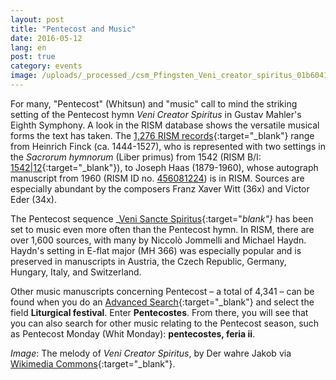 ```yaml
---
layout: post
title: "Pentecost and Music"
date: 2016-05-12
lang: en
post: true
category: events
image: /uploads/_processed_/csm_Pfingsten_Veni_creator_spiritus_01b6041324.jpg
---
```



For many, "Pentecost" (Whitsun) and "music" call to mind the striking setting of the Pentecost hymn _Veni Creator Spiritus_ in Gustav Mahler's Eighth Symphony. A look in the RISM database shows the versatile musical forms the text has taken. The [1,276 RISM records](https://opac.rism.info/search?View=rism&title=Veni+creator+spiritus){:target="_blank"} range from Heinrich Finck (ca. 1444-1527), who is represented with two settings in the _Sacrorum hymnorum_ (Liber primus) from 1542 (RISM B/I: [1542|12](https://opac.rism.info/search?id=00000993104330){:target="_blank"}), to Joseph Haas (1879-1960), whose autograph manuscript from 1960 (RISM ID no. [456081224](https://opac.rism.info/search?id=456081224)) is in RISM. Sources are especially abundant by the composers Franz Xaver Witt (36x) and Victor Eder (34x).

The Pentecost sequence _[Veni Sancte Spiritus](https://opac.rism.info/search?View=rism&title=Veni+sancte+spiritus){:target="_blank"}_ has been set to music even more often than the Pentecost hymn. In RISM, there are over 1,600 sources, with many by Niccolò Jommelli and Michael Haydn. Haydn's setting in E-flat major (MH 366) was especially popular and is preserved in manuscripts in Austria, the Czech Republic, Germany, Hungary, Italy, and Switzerland.

Other music manuscripts concerning Pentecost – a total of 4,341 – can be found when you do an [Advanced Search](https://opac.rism.info/metaopac/start.do?View=rism&SearchType=2&Language=en){:target="_blank"} and select the field **Liturgical festival**. Enter **Pentecostes**. From there, you will see that you can also search for other music relating to the Pentecost season, such as Pentecost Monday (Whit Monday): **pentecostes, feria ii**.


_Image_: The melody of _Veni Creator Spiritus_, by Der wahre Jakob via [Wikimedia Commons](https://commons.wikimedia.org/wiki/File:Veni_creator_spiritus.jpg){:target="_blank"}.





<script type="text/javascript">var switchTo5x=true;</script><script type="text/javascript" src="http://w.sharethis.com/button/buttons.js"></script><script type="text/javascript">stLight.options({publisher: "9b601438-1ce1-49d8-bfd7-9cff5df54c17", doNotHash: false, doNotCopy: false, hashAddressBar: false});</script>